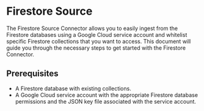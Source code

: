 # Firestore Source
The Firestore Source Connector allows you to easily ingest from the Firestore databases using a Google Cloud service account and whitelist specific Firestore collections that you want to access. This document will guide you through the necessary steps to get started with the Firestore Connector.

## Prerequisites

- A Firestore database with existing collections.
- A Google Cloud service account with the appropriate Firestore database permissions and the JSON key file associated with the service account.
